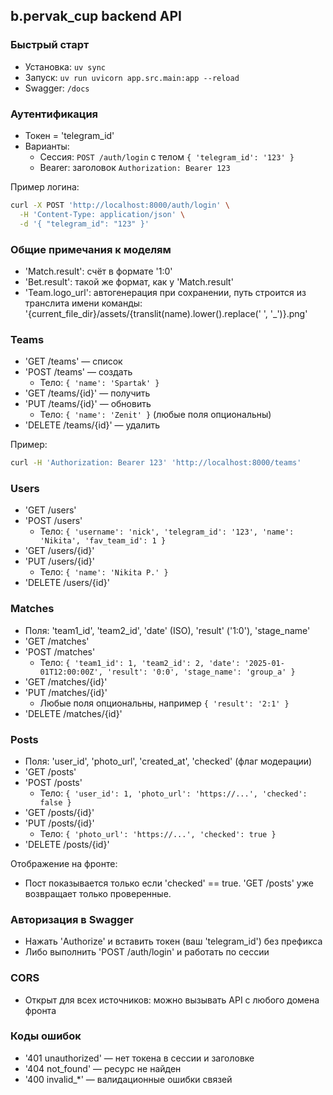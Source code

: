 ## b.pervak_cup backend API

### Быстрый старт
- Установка: `uv sync`
- Запуск: `uv run uvicorn app.src.main:app --reload`
- Swagger: `/docs`

### Аутентификация
- Токен = 'telegram_id'
- Варианты:
  - Сессия: `POST /auth/login` с телом `{ 'telegram_id': '123' }`
  - Bearer: заголовок `Authorization: Bearer 123`

Пример логина:
```bash
curl -X POST 'http://localhost:8000/auth/login' \
  -H 'Content-Type: application/json' \
  -d '{ "telegram_id": "123" }'
```

### Общие примечания к моделям
- 'Match.result': счёт в формате '1:0'
- 'Bet.result': такой же формат, как у 'Match.result'
- 'Team.logo_url': автогенерация при сохранении, путь строится из транслита имени команды: '{current_file_dir}/assets/{translit(name).lower().replace(' ', '_')}.png'

### Teams
- 'GET /teams' — список
- 'POST /teams' — создать
  - Тело: `{ 'name': 'Spartak' }`
- 'GET /teams/{id}' — получить
- 'PUT /teams/{id}' — обновить
  - Тело: `{ 'name': 'Zenit' }` (любые поля опциональны)
- 'DELETE /teams/{id}' — удалить

Пример:
```bash
curl -H 'Authorization: Bearer 123' 'http://localhost:8000/teams'
```

### Users
- 'GET /users'
- 'POST /users'
  - Тело: `{ 'username': 'nick', 'telegram_id': '123', 'name': 'Nikita', 'fav_team_id': 1 }`
- 'GET /users/{id}'
- 'PUT /users/{id}'
  - Тело: `{ 'name': 'Nikita P.' }`
- 'DELETE /users/{id}'

### Matches
- Поля: 'team1_id', 'team2_id', 'date' (ISO), 'result' ('1:0'), 'stage_name'
- 'GET /matches'
- 'POST /matches'
  - Тело: `{ 'team1_id': 1, 'team2_id': 2, 'date': '2025-01-01T12:00:00Z', 'result': '0:0', 'stage_name': 'group_a' }`
- 'GET /matches/{id}'
- 'PUT /matches/{id}'
  - Любые поля опциональны, например `{ 'result': '2:1' }`
- 'DELETE /matches/{id}'

### Posts
- Поля: 'user_id', 'photo_url', 'created_at', 'checked' (флаг модерации)
- 'GET /posts'
- 'POST /posts'
  - Тело: `{ 'user_id': 1, 'photo_url': 'https://...', 'checked': false }`
- 'GET /posts/{id}'
- 'PUT /posts/{id}'
  - Тело: `{ 'photo_url': 'https://...', 'checked': true }`
- 'DELETE /posts/{id}'

Отображение на фронте:
- Пост показывается только если 'checked' == true. 'GET /posts' уже возвращает только проверенные.

### Авторизация в Swagger
- Нажать 'Authorize' и вставить токен (ваш 'telegram_id') без префикса
- Либо выполнить 'POST /auth/login' и работать по сессии

### CORS
- Открыт для всех источников: можно вызывать API с любого домена фронта

### Коды ошибок
- '401 unauthorized' — нет токена в сессии и заголовке
- '404 not_found' — ресурс не найден
- '400 invalid_*' — валидационные ошибки связей